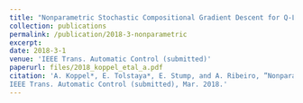 ```yaml
---
title: "Nonparametric Stochastic Compositional Gradient Descent for Q-Learning in Continuous Markov Decision Problems"
collection: publications
permalink: /publication/2018-3-nonparametric
excerpt: 
date: 2018-3-1
venue: 'IEEE Trans. Automatic Control (submitted)'
paperurl: files/2018_koppel_etal_a.pdf
citation: 'A. Koppel*, E. Tolstaya*, E. Stump, and A. Ribeiro, ”Nonparametric Stochastic Compositional Gradient Descent for Q-Learning in Continuous Markov Decision Problems,”,
IEEE Trans. Automatic Control (submitted), Mar. 2018.'
---
```




